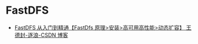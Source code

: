# FastDFS

- [FastDFS 从入门到精通【FastDfs 原理>安装>高可用高性能>动态扩容】 王德封-逐浪-CSDN 博客](https://blog.csdn.net/szwangdf/article/details/102760988)

